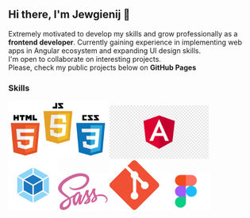 ## Hi there, I'm Jewgienij 👋
Extremely motivated to develop my skills and grow professionally as a **frontend developer**. Currently gaining experience in implementing  web apps in Angular ecosystem and expanding UI design skills.
<br>I'm open to collaborate on interesting projects.
<br>Please, check my public projects below on **GitHub Pages**

### Skills

<span><img src="https://github.com/JewgienijD/JewgienijD/blob/main/img/html%2Bjs.png" width="200"> <img src="https://github.com/jewgienijd/JewgienijD/blob/main/img/Angular-logo.png" width="200"> <img src="https://github.com/JewgienijD/JewgienijD/blob/main/img/webpack.png" width="100"><img src="https://github.com/JewgienijD/JewgienijD/blob/main/img/sass.png" width="100"> <img src="https://github.com/JewgienijD/JewgienijD/blob/main/img/git.png" width="100"> <img src="https://github.com/JewgienijD/JewgienijD/blob/main/img/figma_1.jpg" width="100"> </span>






